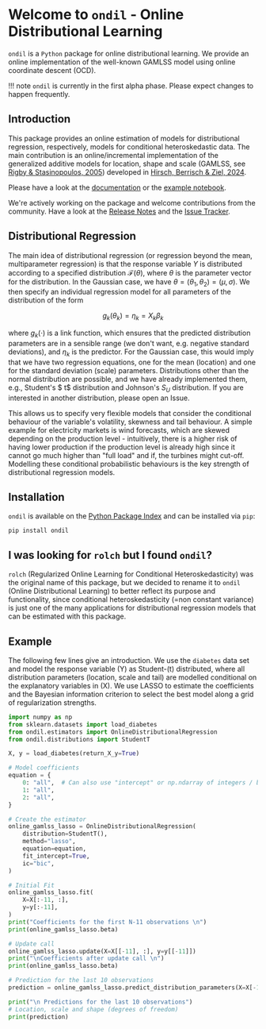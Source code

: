 # Welcome to `ondil` - Online Distributional Learning

`ondil` is a `Python` package for online distributional learning. We provide an online implementation of the well-known GAMLSS model using online coordinate descent (OCD).

!!! note
    `ondil` is currently in the first alpha phase. Please expect changes to happen frequently.

## Introduction

This package provides an online estimation of models for distributional regression, respectively, models for conditional heteroskedastic data. The main contribution is an online/incremental implementation of the generalized additive models for location, shape and scale (GAMLSS, see [Rigby & Stasinopoulos, 2005](https://academic.oup.com/jrsssc/article-abstract/54/3/507/7113027)) developed in [Hirsch, Berrisch & Ziel, 2024](https://arxiv.org/abs/2407.08750).

Please have a look at the [documentation](https://simon-hirsch.github.io/ondil/) or the [example notebook](https://github.com/simon-hirsch/ondil/blob/main/example.ipynb).

We're actively working on the package and welcome contributions from the community. Have a look at the [Release Notes](https://github.com/simon-hirsch/ondil/releases) and the [Issue Tracker](https://github.com/simon-hirsch/ondil/issues).

## Distributional Regression

The main idea of distributional regression (or regression beyond the mean, multiparameter regression) is that the response variable $Y$ is distributed according to a specified distribution $\mathcal{F}(\theta)$, where $\theta$ is the parameter vector for the distribution. In the Gaussian case, we have $\theta = (\theta_1, \theta_2) = (\mu, \sigma)$. We then specify an individual regression model for all parameters of the distribution of the form 

$$g_k(\theta_k) = \eta_k = X_k\beta_k$$

where $g_k(\cdot)$ is a link function, which ensures that the predicted distribution parameters are in a sensible range (we don't want, e.g. negative standard deviations), and $\eta_k$ is the predictor. For the Gaussian case, this would imply that we have two regression equations, one for the mean (location) and one for the standard deviation (scale) parameters. Distributions other than the normal distribution are possible, and we have already implemented them, e.g., Student's $ t$ distribution and Johnson's $S_U$ distribution. If you are interested in another distribution, please open an Issue.

This allows us to specify very flexible models that consider the conditional behaviour of the variable's volatility, skewness and tail behaviour. A simple example for electricity markets is wind forecasts, which are skewed depending on the production level - intuitively, there is a higher risk of having lower production if the production level is already high since it cannot go much higher than "full load" and if, the turbines might cut-off. Modelling these conditional probabilistic behaviours is the key strength of distributional regression models.

## Installation

`ondil` is available on the [Python Package Index](https://pypi.org/project/ondil/) and can be installed via `pip`:

```shell
pip install ondil
```
## I was looking for `rolch` but I found `ondil`?

`rolch` (Regularized Online Learning for Conditional Heteroskedasticity) was the original name of this package, but we decided to rename it to `ondil` (Online Distributional Learning) to better reflect its purpose and functionality, since conditional heteroskedasticity (=non constant variance) is just one of the many applications for distributional regression models that can be estimated with this package.

## Example

The following few lines give an introduction. We use the `diabetes` data set and model the response variable \(Y\) as Student-\(t\) distributed, where all distribution parameters (location, scale and tail) are modelled conditional on the explanatory variables in \(X\). We use LASSO to estimate the coefficients and the Bayesian information criterion to select the best model along a grid of regularization strengths.

```python
import numpy as np
from sklearn.datasets import load_diabetes
from ondil.estimators import OnlineDistributionalRegression
from ondil.distributions import StudentT

X, y = load_diabetes(return_X_y=True)

# Model coefficients
equation = {
    0: "all",  # Can also use "intercept" or np.ndarray of integers / booleans
    1: "all",
    2: "all",
}

# Create the estimator
online_gamlss_lasso = OnlineDistributionalRegression(
    distribution=StudentT(),
    method="lasso",
    equation=equation,
    fit_intercept=True,
    ic="bic",
)

# Initial Fit
online_gamlss_lasso.fit(
    X=X[:-11, :],
    y=y[:-11],
)
print("Coefficients for the first N-11 observations \n")
print(online_gamlss_lasso.beta)

# Update call
online_gamlss_lasso.update(X=X[[-11], :], y=y[[-11]])
print("\nCoefficients after update call \n")
print(online_gamlss_lasso.beta)

# Prediction for the last 10 observations
prediction = online_gamlss_lasso.predict_distribution_parameters(X=X[-10:, :])

print("\n Predictions for the last 10 observations")
# Location, scale and shape (degrees of freedom)
print(prediction)
```
